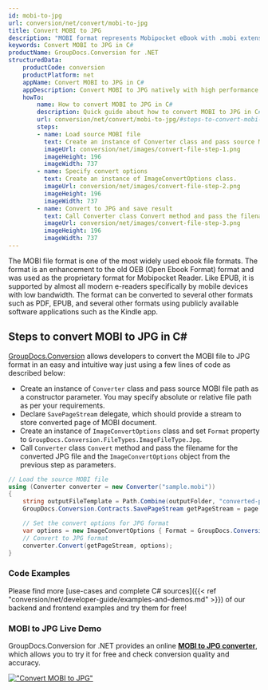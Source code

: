 ```yaml
---
id: mobi-to-jpg
url: conversion/net/convert/mobi-to-jpg
title: Convert MOBI to JPG
description: "MOBI format represents Mobipocket eBook with .mobi extension. Learn how to convert MOBI to JPG file programmatically in C# language using GroupDocs.Conversion for .NET library."
keywords: Convert MOBI to JPG in C#
productName: GroupDocs.Conversion for .NET
structuredData:
    productCode: conversion
    productPlatform: net
    appName: Convert MOBI to JPG in C#
    appDescription: Convert MOBI to JPG natively with high performance using C# language and server side GroupDocs.Conversion for .NET APIs, without the use of any software like Microsoft or Open Office.
    howTo:
        name: How to convert MOBI to JPG in C# 
        description: Quick guide about how to convert MOBI to JPG in C# with high performance and accuracy.
        url: conversion/net/convert/mobi-to-jpg/#steps-to-convert-mobi-to-jpg-in-c
        steps:
        - name: Load source MOBI file 
          text: Create an instance of Converter class and pass source MOBI file path as a constructor parameter. You may specify absolute or relative file path as per your requirements. 
          imageUrl: conversion/net/images/convert-file-step-1.png
          imageHeight: 196
          imageWidth: 737
        - name: Specify convert options 
          text: Create an instance of ImageConvertOptions class.
          imageUrl: conversion/net/images/convert-file-step-2.png
          imageHeight: 196
          imageWidth: 737
        - name: Convert to JPG and save result 
          text: Call Converter class Convert method and pass the filename for the converted HTML file and the ImageConvertOptions object from the previous step as parameters.
          imageUrl: conversion/net/images/convert-file-step-3.png
          imageHeight: 196
          imageWidth: 737
---
```


The MOBI file format is one of the most widely used ebook file formats. The format is an enhancement to the old OEB (Open Ebook Format) format and was used as the proprietary format for Mobipocket Reader. Like EPUB, it is supported by almost all modern e-readers specifically by mobile devices with low bandwidth. The format can be converted to several other formats such as PDF, EPUB, and several other formats using publicly available software applications such as the Kindle app.

## Steps to convert MOBI to JPG in C#

[GroupDocs.Conversion](https://products.groupdocs.com/conversion/net) allows developers to convert the MOBI file to JPG format in an easy and intuitive way just using a few lines of code as described below:

* Create an instance of `Converter` class and pass source MOBI file path as a constructor parameter. You may specify absolute or relative file path as per your requirements. 
* Declare `SavePageStream` delegate, which should provide a stream to store converted page of MOBI document.
* Create an instance of `ImageConvertOptions` class and set `Format` property to `GroupDocs.Conversion.FileTypes.ImageFileType.Jpg`.
* Call `Converter` class `Convert` method and pass the filename for the converted JPG file and the `ImageConvertOptions` object from the previous step as parameters.

```csharp
// Load the source MOBI file
using (Converter converter = new Converter("sample.mobi"))
{
    string outputFileTemplate = Path.Combine(outputFolder, "converted-page-{0}.jpg");
    GroupDocs.Conversion.Contracts.SavePageStream getPageStream = page => new FileStream(string.Format(outputFileTemplate, page), FileMode.Create);

    // Set the convert options for JPG format
    var options = new ImageConvertOptions { Format = GroupDocs.Conversion.FileTypes.ImageFileType.Jpg };   
    // Convert to JPG format
    converter.Convert(getPageStream, options);
}
```

### Code Examples

Please find more [use-cases and complete C# sources]({{< ref "conversion/net/developer-guide/examples-and-demos.md" >}}) of our backend and frontend examples and try them for free!

### MOBI to JPG Live Demo

GroupDocs.Conversion for .NET provides an online [**MOBI to JPG converter**](https://products.groupdocs.app/conversion/mobi-to-jpg), which allows you to try it for free and check conversion quality and accuracy.

[!["Convert MOBI to JPG"](conversion/net/images/convert-to-jpg/convert-mobi-to-jpg.png)](https://products.groupdocs.app/conversion/mobi-to-jpg)